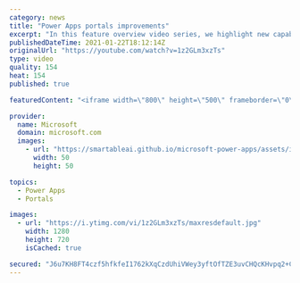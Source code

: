 ```yaml
---
category: news
title: "Power Apps portals improvements"
excerpt: "In this feature overview video series, we highlight new capabilities included in the latest update to Microsoft Power Apps.  Power Apps portals improvements bring new capabilities for makers and developers by providing a new identity management configuration experience with enhanced functionality to"
publishedDateTime: 2021-01-22T18:12:14Z
originalUrl: "https://youtube.com/watch?v=1z2GLm3xzTs"
type: video
quality: 154
heat: 154
published: true

featuredContent: "<iframe width=\"800\" height=\"500\" frameborder=\"0\" src=\"https://www.youtube.com/embed/1z2GLm3xzTs\" allow=\"accelerometer; autoplay; encrypted-media; gyroscope; picture-in-picture\" allowfullscreen></iframe>"

provider:
  name: Microsoft
  domain: microsoft.com
  images:
    - url: "https://smartableai.github.io/microsoft-power-apps/assets/images/organizations/microsoft.com-50x50.jpg"
      width: 50
      height: 50

topics:
  - Power Apps
  - Portals

images:
  - url: "https://i.ytimg.com/vi/1z2GLm3xzTs/maxresdefault.jpg"
    width: 1280
    height: 720
    isCached: true

secured: "J6u7KH8FT4czf5hfkfeI1762kXqCzdUhiVWey3yftOfTZE3uvCHQcKHvpq2+CCz+CHbxKkuZIH8Y/QZFW3Cd0oVlacDZTWJf2EEAI21ujFponQbiY1ZN0euFvoQhB21CbVU/o+ZBNjbPhbNBTsw0QC4eNzp0qu5467xHP71TS6heY+78tiCDv6ACCBYZtV/FIANQtvATP6xKxPz1HKN3vTH3uxoBMUNxaQZy+jxB+DdsMF8mwM7YFwZigmLGY73Dep9vLho0bHkkr5HkCX+9S3o/0RwSqHoZi26KzvaAU6/Ni1339/orogLHS3/nMvvf64fltSVvYqSt/1C32Te0Wkgv68/MtxGACVl1VdrNPpwHuJZXcSJJIkY/kCfaGkIJzOZ4a1FTuZj5KsLm6Fpxnd4qsALsKUH5qZ/t8ho+bhprRmuaEcoH13dihBAdJc5x;rAl9Kne6vj+hy36v/IZhZw=="
---
```


